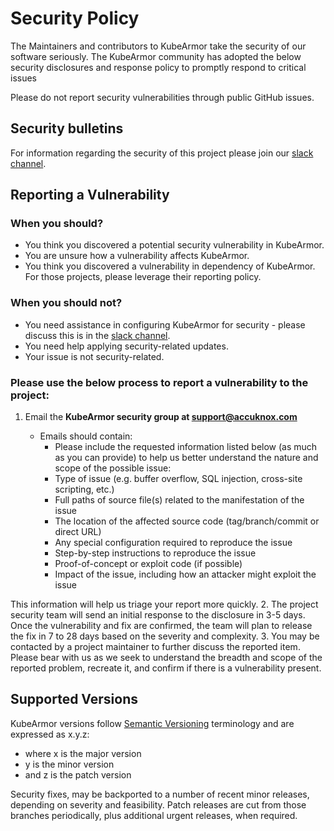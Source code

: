 # Security Policy
The Maintainers and contributors to KubeArmor take the security of our software seriously. 
The KubeArmor community has adopted the below security disclosures and response policy to promptly respond to critical issues

Please do not report security vulnerabilities through public GitHub issues.

## Security bulletins
For information regarding the security of this project please join our [slack channel](https://kubearmor.herokuapp.com/).

## Reporting a Vulnerability
### When you should?
- You think you discovered a potential security vulnerability in KubeArmor.
- You are unsure how a vulnerability affects KubeArmor.
- You think you discovered a vulnerability in dependency of KubeArmor. For those projects, please leverage their reporting policy.

### When you should not?
- You need assistance in configuring KubeArmor for security - please discuss this is in the [slack channel](https://kubearmor.herokuapp.com/).
- You need help applying security-related updates.
- Your issue is not security-related.

### Please use the below process to report a vulnerability to the project:
1. Email the **KubeArmor security group at support@accuknox.com**

    * Emails should contain:
        * Please include the requested information listed below (as much as you can provide) to help us better understand the nature and scope of the possible issue:
        * Type of issue (e.g. buffer overflow, SQL injection, cross-site scripting, etc.)
        * Full paths of source file(s) related to the manifestation of the issue
        * The location of the affected source code (tag/branch/commit or direct URL) 
        * Any special configuration required to reproduce the issue
        * Step-by-step instructions to reproduce the issue
        * Proof-of-concept or exploit code (if possible)
        * Impact of the issue, including how an attacker might exploit the issue

This information will help us triage your report more quickly.
2. The project security team will send an initial response to the disclosure in 3-5 days. Once the vulnerability and fix are confirmed, the team will plan to release the fix in 7 to 28 days based on the severity and complexity.
3. You may be contacted by a project maintainer to further discuss the reported item. Please bear with us as we seek to understand the breadth and scope of the reported problem, recreate it, and confirm if there is a vulnerability present.

## Supported Versions
KubeArmor versions follow [Semantic Versioning](https://semver.org/) terminology and are expressed as x.y.z:
- where x is the major version
- y is the minor version
- and z is the patch version

Security fixes, may be backported to a number of recent minor releases, depending on severity and feasibility. Patch releases are cut from those branches periodically, plus additional urgent releases, when required.
